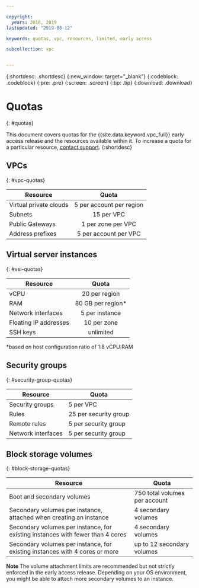 ```yaml
---

copyright:
  years: 2018, 2019
lastupdated: "2019-08-12"

keywords: quotas, vpc, resources, limited, early access 

subcollection: vpc


---
```


{:shortdesc: .shortdesc}
{:new_window: target="_blank"}
{:codeblock: .codeblock}
{:pre: .pre}
{:screen: .screen}
{:tip: .tip}
{:download: .download}

# Quotas
{: #quotas}

This document covers quotas for the {{site.data.keyword.vpc_full}} early access release and the resources available within it. To increase a quota for a particular resource, [contact support](/docs/get-support?topic=get-support-getting-customer-support).
{:shortdesc}


## VPCs
{: #vpc-quotas}

|   Resource     | Quota |
| ------- | :------: |
| Virtual private clouds | 5 per account per region|
| Subnets | 15 per VPC |
| Public Gateways | 1 per zone per VPC |
| Address prefixes | 5 per account per VPC |

## Virtual server instances
{: #vsi-quotas}

|   Resource     | Quota |
| ------- | :------: |
| vCPU |  20 per region  |
| RAM | 80 GB per region* |
| Network interfaces | 5 per instance |
| Floating IP addresses | 10 per zone |
| SSH keys | unlimited |

*based on host configuration ratio of 1:8 vCPU:RAM

## Security groups
{: #security-group-quotas}

|Resource|Quota|
|--------|-----|
|Security groups|5 per VPC|
|Rules|25 per security group|
|Remote rules|5 per security group|
|Network interfaces|5 per security group|

## Block storage volumes
{: #block-storage-quotas}

| Resource | Quota |
|----------|-------|
| Boot and secondary volumes | 750 total volumes per account |
| Secondary volumes per instance, attached when creating an instance |  4 secondary volumes |
| Secondary volumes per instance, for existing instances with fewer than 4 cores | 4 secondary volumes |
| Secondary volumes per instance, for existing instances with 4 cores or more | up to 12 secondary volumes |

**Note** The volume attachment limits are recommended but not strictly enforced in the early access release. Depending on your OS environment, you might be able to attach more secondary volumes to an instance.
